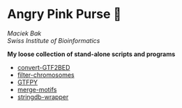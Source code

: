 # Angry Pink Purse 👛

*Maciek Bak*  
*Swiss Institute of Bioinformatics*

**My loose collection of stand-alone scripts and programs**

* [convert-GTF2BED](convert-GTF2BED)
* [filter-chromosomes](filter-chromosomes)
* [GTFPY](GTFPY)
* [merge-motifs](merge-motifs)
* [stringdb-wrapper](stringdb-wrapper)
